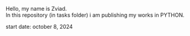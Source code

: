 Hello, my name is Zviad.     
In this repository (in tasks folder) i am publishing my works in PYTHON.

start date: october 8, 2024
